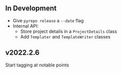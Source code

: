 In Development
--------------
- Give `pyrepo release` a `--date` flag
- Internal API:
    - Store project details in a `ProjectDetails` class
    - Add `Templater` and `TemplateWriter` classes

v2022.2.6
---------
Start tagging at notable points
